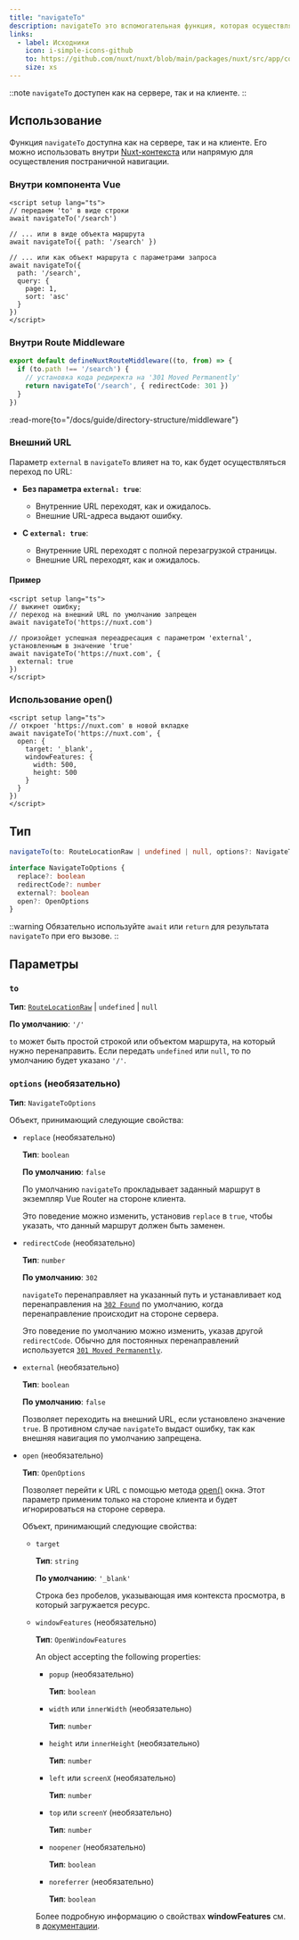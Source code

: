 ```yaml
---
title: "navigateTo"
description: navigateTo это вспомогательная функция, которая осуществляет программную навигацию пользователей.
links:
  - label: Исходники
    icon: i-simple-icons-github
    to: https://github.com/nuxt/nuxt/blob/main/packages/nuxt/src/app/composables/router.ts
    size: xs
---
```


::note
`navigateTo` доступен как на сервере, так и на клиенте.
::

## Использование

Функция `navigateTo` доступна как на сервере, так и на клиенте. Его можно использовать внутри [Nuxt-контекста](/docs/guide/going-further/nuxt-app#the-nuxt-context) или напрямую для осуществления постраничной навигации.

### Внутри компонента Vue

```vue
<script setup lang="ts">
// передаем 'to' в виде строки
await navigateTo('/search')

// ... или в виде объекта маршрута
await navigateTo({ path: '/search' })

// ... или как объект маршрута с параметрами запроса
await navigateTo({
  path: '/search',
  query: {
    page: 1,
    sort: 'asc'
  }
})
</script>
```

### Внутри Route Middleware

```ts
export default defineNuxtRouteMiddleware((to, from) => {
  if (to.path !== '/search') {
    // установка кода редиректа на '301 Moved Permanently'
    return navigateTo('/search', { redirectCode: 301 })
  }
})
```

:read-more{to="/docs/guide/directory-structure/middleware"}

### Внешний URL

Параметр `external` в `navigateTo` влияет на то, как будет осуществляться переход по URL:

- **Без параметра `external: true`**:
  - Внутренние URL переходят, как и ожидалось.
  - Внешние URL-адреса выдают ошибку.

- **С `external: true`**:
  - Внутренние URL переходят с полной перезагрузкой страницы.
  - Внешние URL переходят, как и ожидалось.

#### Пример

```vue
<script setup lang="ts">
// выкинет ошибку;
// переход на внешний URL по умолчанию запрещен
await navigateTo('https://nuxt.com')

// произойдет успешная переадресация с параметром 'external', установленным в значение 'true'
await navigateTo('https://nuxt.com', {
  external: true
})
</script>
```

### Использование open()

```vue
<script setup lang="ts">
// откроет 'https://nuxt.com' в новой вкладке
await navigateTo('https://nuxt.com', {
  open: {
    target: '_blank',
    windowFeatures: {
      width: 500,
      height: 500
    }
  }
})
</script>
```

## Тип

```ts
navigateTo(to: RouteLocationRaw | undefined | null, options?: NavigateToOptions) => Promise<void | NavigationFailure> | RouteLocationRaw

interface NavigateToOptions {
  replace?: boolean
  redirectCode?: number
  external?: boolean
  open?: OpenOptions
}
```

::warning
Обязательно используйте `await` или `return` для результата `navigateTo` при его вызове.
::

## Параметры

### `to`

**Тип**: [`RouteLocationRaw`](https://router.vuejs.org/api/interfaces/RouteLocation.html) | `undefined` | `null`

**По умолчанию**: `'/'`

`to` может быть простой строкой или объектом маршрута, на который нужно перенаправить. Если передать `undefined` или `null`, то по умолчанию будет указано `'/'`.

### `options` (необязательно)

**Тип**: `NavigateToOptions`

Объект, принимающий следующие свойства:

- `replace` (необязательно)

  **Тип**: `boolean`

  **По умолчанию**: `false`

  По умолчанию `navigateTo` прокладывает заданный маршрут в экземпляр Vue Router на стороне клиента.

  Это поведение можно изменить, установив `replace` в `true`, чтобы указать, что данный маршрут должен быть заменен.

- `redirectCode` (необязательно)

  **Тип**: `number`

  **По умолчанию**: `302`

  `navigateTo` перенаправляет на указанный путь и устанавливает код перенаправления на [`302 Found`](https://developer.mozilla.org/en-US/docs/Web/HTTP/Status/302) по умолчанию, когда перенаправление происходит на стороне сервера.

  Это поведение по умолчанию можно изменить, указав другой `redirectCode`. Обычно для постоянных перенаправлений используется [`301 Moved Permanently`](https://developer.mozilla.org/en-US/docs/Web/HTTP/Status/301).

- `external` (необязательно)

  **Тип**: `boolean`

  **По умолчанию**: `false`

  Позволяет переходить на внешний URL, если установлено значение `true`. В противном случае `navigateTo` выдаст ошибку, так как внешняя навигация по умолчанию запрещена.

- `open` (необязательно)

  **Тип**: `OpenOptions`

  Позволяет перейти к URL с помощью метода [open()](https://developer.mozilla.org/en-US/docs/Web/API/Window/open) окна. Этот параметр применим только на стороне клиента и будет игнорироваться на стороне сервера.

  Объект, принимающий следующие свойства:

  - `target`

    **Тип**: `string`

    **По умолчанию**: `'_blank'`

    Строка без пробелов, указывающая имя контекста просмотра, в который загружается ресурс.

  - `windowFeatures` (необязательно)

    **Тип**: `OpenWindowFeatures`

    An object accepting the following properties:

    - `popup` (необязательно)

      **Тип**: `boolean`

    - `width` или `innerWidth` (необязательно)

      **Тип**: `number`

    - `height` или `innerHeight` (необязательно)

      **Тип**: `number`

    - `left` или `screenX` (необязательно)

      **Тип**: `number`

    - `top` или `screenY` (необязательно)

      **Тип**: `number`

    - `noopener` (необязательно)

      **Тип**: `boolean`

    - `noreferrer` (необязательно)

      **Тип**: `boolean`

    Более подробную информацию о свойствах **windowFeatures** см. в [документации](https://developer.mozilla.org/en-US/docs/Web/API/Window/open).
